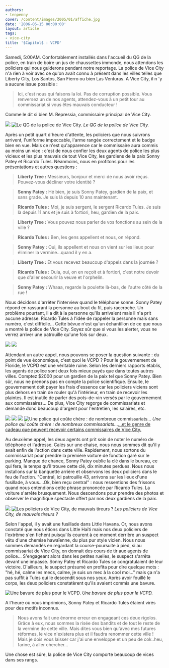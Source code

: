 ```yaml
---
authors:
- tenpenny
cover: /content/images/2005/01/affiche.jpg
date: '2006-06-15 00:00:00'
layout: article
tags:
- vice-city
title: '$Capitol$ : VCPD'
---
```



Samedi, 5:00AM. Confortablement installés dans l'accueil du QG de la police, en train de boire un jus de chaussettes immonde, nous attendons les policiers qui nous guiderons pendant notre reportage. La police de Vice City n'a rien à voir avec ce qu'on avait connu à présent dans les villes telles que Liberty City, Los Santos, San Fierro ou bien Las Venturas. A Vice City, il n 'y a aucune issue possible :

> Ici, c'est nous qui faisons la loi. Pas de corruption possible. Vous renversez un de nos agents, attendez-vous à un petit tour au commissariat si vous êtes mauvais conducteur !

Comme le dit si bien&nbsp;M. Repressia, commissaire principal de Vice City.

![](/content/images/2005/01/commissariat5.jpg)
![Le QG de la police de Vice City.](/content/images/2005/01/commissariat5qg.jpg)
_Le QG de la police de Vice City._

Après un petit quart d'heure d'attente, les policiers que nous suivrons arrivent, l'uniforme impeccable, l'arme rangée correctement et le badge bien en vue. Mais ce n'est qu'apparence car le commissaire aura commis au moins un vice : c'est de nous confier les deux agents de police les plus vicieux et les plus&nbsp;mauvais de tout Vice City, les gardiens de la paix&nbsp;Sonny Patey et Ricardo Tules.&nbsp;Néanmoins, nous en profitons pour les présentations et autres questions :

> **Liberty Tree :** Messieurs, bonjour et merci de nous avoir reçus. Pouvez-vous décliner votre identité ?

> **Sonny Patey :** Hé bien, je suis Sonny Patey, gardien de la paix, et sans grade. Je suis là depuis 10 ans maintenant.

> **Ricardo Tules :** Moi, je suis sergent, le sergent Ricardo Tules. Je suis là depuis 11 ans et je suis à fortiori, heu, gardien de la paix.

> **Liberty Tree :** Vous pouvez nous parler de vos fonctions au sein de la ville ?

> **Ricardo Tules :** Ben, les gens appellent et nous, on répond.

> **Sonny Patey :** Oui, ils appellent et nous on vient sur les lieux pour éliminer la vermine...quand il y en a.

> **Liberty Tree :** Et vous recevez beaucoup d'appels dans la journée ?

> **Ricardo Tules :** Oula, oui, on en reçoit et à fortiori, c'est notre devoir que d'aller secourir la veuve et l'orphelin.

> **Sonny Patey :** Whaaa, regarde la poulette là-bas, de l'autre côté de la rue !

Nous décidons d'arrêter l'interview quand le téléphone sonne. Sonny Patey répond en rassurant la personne au bout du fil, puis raccroche. Un problème pourtant, il a dit à la personne qu'ils arrivaient mais il n'a prit aucune adresse. Ricardo Tules à l'idée de rappeler la personne mais sans numéro, c'est difficile... Cette bévue n'est qu'un échantillon de ce que nous a montré la police de Vice City. Soyez sûr que si vous les alerter, vous ne verrez arriver une patrouille qu'une fois sur deux.

![](/content/images/2005/01/voitureflic.jpg)
![](/content/images/2005/01/h_licovice.jpg)

Attendant un autre appel, nous pouvons se poser la question suivante : du point de vue économique, c'est quoi le VCPD ? Pour le gouvernement de Floride, le VCPD est une véritable ruine. Selon les derniers rapports établis, les agents de police sont deux fois mieux payés que dans toutes autres villes. Comptez $2000 pour un gardien de la paix tel que Sonny Patey. Bien sûr, nous ne prenons pas en compte la police scientifique. Ensuite, le gouvernement doit payer les frais d'essence car les policiers viciens sont plus dehors en train de rouler qu'à l'intérieur, en train de recevoir les plaintes. Il est inutile de parler des pots-de-vin versés par le gouvernement aux commissaires... De plus, Vice City regorge de commissariats et demande donc beaucoup d'argent pour l'entretien, les salaires, etc.

![](/content/images/2005/01/commissariat1.jpg)
![](/content/images/2005/01/commissariat_2.jpg)
![](/content/images/2005/01/commissariat3.jpg)
![Une police qui coûte chère : de nombreux commissariats...](/content/images/2005/01/commissariat4.jpg)
_Une police qui coûte chère : de nombreux commissariats..._[...et le genre de cadeau que peuvent recevoir certains commissaires de Vice City.](/content/images/2005/01/le_friccestchic.jpg)

Au deuxième appel, les deux agents ont prit soin de noter le numéro de téléphone et l'adresse. Calés sur une chaise, nous nous sommes dit qu'il y avait enfin de l'action dans cette ville. Rapidement, nous sortons du commissariat pour prendre la première voiture de fonction garé sur le parking. Manque de chance, Sonny Patey oublie la clé dans le bureau, ce qui fera, le temps qu'il trouve cette clé, dix minutes perdues. Nous nous installons sur la banquette arrière et observons les deux policiers dans le feu de l'action. "Central, ici patrouille 43, arrivons sur les lieux d'une fusillade, à vous....Ok, bien reçu central" : nous ressentions des frissons quand nous entendions cette phrase prononcée par Ricardo Tules.&nbsp;La voiture&nbsp;s'arrête brusquement. Nous descendons pour prendre des photos et observer le magnifique spectacle&nbsp;offert par&nbsp;nos deux gardiens de la paix.

![](/content/images/2005/01/poursuite1.jpg)
![Les policiers de Vice City, de mauvais tireurs ?](/content/images/2005/01/poursuite2.jpg)
_Les policiers de Vice City, de mauvais tireurs ?_

Selon l'appel, il y avait une fusillade dans Little Havana. Or, nous avons constaté que nous étions dans Little Haïti mais nos deux policiers de l'extrême s'en fichent puisqu'ils courent à ce moment derrière un suspect vêtu d'une chemise hawaïenne, du plus pur style vicien. Nous nous sommes&nbsp;demandés en regardant la course-poursuite à pied, si au commissariat de Vice City, on donnait des cours de tir aux agents de police... S'engageant alors dans les petites ruelles, le suspect s'arrêta devant une impasse. Sonny Patey et Ricardo Tules se congratulaient de leur victoire. D'ailleurs, le suspect présumé en profita pour dire quelque mots : "hé, hé, calme les mecs, calme, je suis un mec à la cool moi..." mais ça n'a pas suffit à Tules qui le descendit sous nos yeux. Après avoir fouillé le corps, les deux policiers constatèrent qu'ils avaient commis une bavure.

![Une bavure de plus pour le VCPD.](/content/images/2005/01/mortsuspect.jpg)
_Une bavure de plus pour le VCPD._

A l'heure où nous imprimions, Sonny Patey et Ricardo Tules étaient virés pour des motifs inconnus.

> Nous avons fait une énorme erreur en engageant ces deux rigolos. Grâce à eux, nous sommes la risée des bandits et de tout le reste de la vermine de cette ville. Mais dites vous bien qu'avec mes futures réformes, le vice n'existera plus et il faudra renommer cette ville ! Mais je dois vous laisser car j'ai une enveloppe et un peu de cok..heu, farine, à aller chercher...

Une chose est sûre, la police de Vice City comporte beaucoup de vices dans ses rangs.
